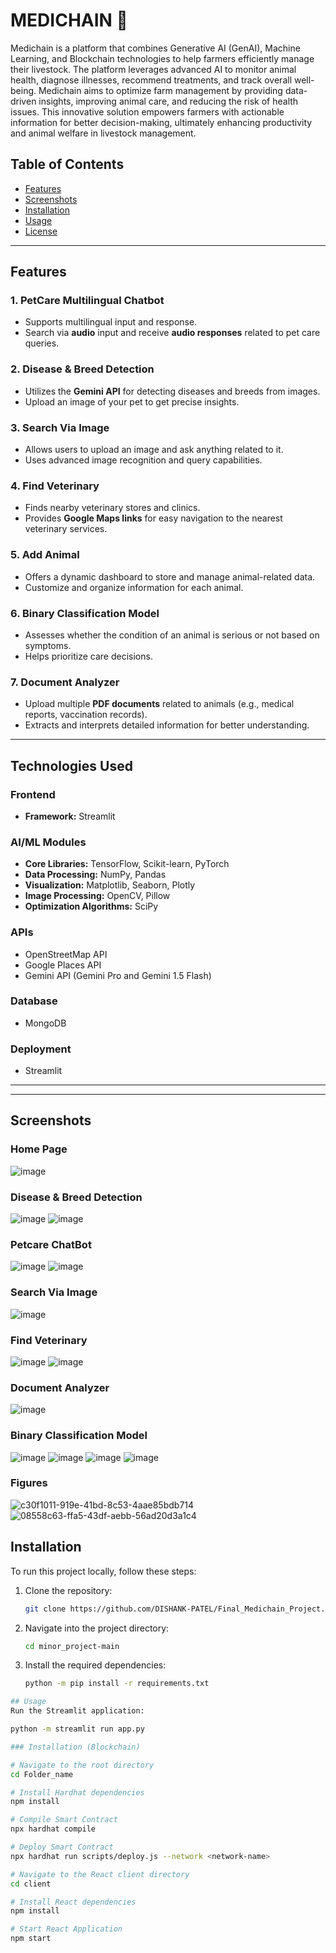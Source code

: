 # MEDICHAIN 🐾

Medichain is a platform that combines Generative AI (GenAI), Machine Learning, and Blockchain technologies to help farmers efficiently manage their livestock. The platform leverages advanced AI to monitor animal health, diagnose illnesses, recommend treatments, and track overall well-being. Medichain aims to optimize farm management by providing data-driven insights, improving animal care, and reducing the risk of health issues. This innovative solution empowers farmers with actionable information for better decision-making, ultimately enhancing productivity and animal welfare in livestock management.

## Table of Contents  
- [Features](#features)  
- [Screenshots](#screenshots)  
- [Installation](#installation)  
- [Usage](#usage)  
- [License](#license)  

---

## Features  

### 1. **PetCare Multilingual Chatbot**  
- Supports multilingual input and response.  
- Search via **audio** input and receive **audio responses** related to pet care queries.  

### 2. **Disease & Breed Detection**  
- Utilizes the **Gemini API** for detecting diseases and breeds from images.  
- Upload an image of your pet to get precise insights.  

### 3. **Search Via Image**  
- Allows users to upload an image and ask anything related to it.  
- Uses advanced image recognition and query capabilities.  

### 4. **Find Veterinary**  
- Finds nearby veterinary stores and clinics.  
- Provides **Google Maps links** for easy navigation to the nearest veterinary services.  

### 5. **Add Animal**  
- Offers a dynamic dashboard to store and manage animal-related data.  
- Customize and organize information for each animal.  

### 6. **Binary Classification Model**  
- Assesses whether the condition of an animal is serious or not based on symptoms.  
- Helps prioritize care decisions.  

### 7. **Document Analyzer**  
- Upload multiple **PDF documents** related to animals (e.g., medical reports, vaccination records).  
- Extracts and interprets detailed information for better understanding.  

---


## Technologies Used  

### **Frontend**  
- **Framework:** Streamlit  

### **AI/ML Modules**  
- **Core Libraries:** TensorFlow, Scikit-learn, PyTorch  
- **Data Processing:** NumPy, Pandas  
- **Visualization:** Matplotlib, Seaborn, Plotly  
- **Image Processing:** OpenCV, Pillow   
- **Optimization Algorithms:** SciPy 



### **APIs**  
- OpenStreetMap API  
- Google Places API  
- Gemini API (Gemini Pro and Gemini 1.5 Flash) 

### **Database**  
- MongoDB  

### **Deployment**  
- Streamlit  

--- 

---

## Screenshots


### Home Page

![image](https://github.com/user-attachments/assets/eea1cfb8-f752-48a9-b5ad-8ad4bde5614c)



### Disease & Breed Detection
![image](https://github.com/user-attachments/assets/1c78773d-841e-4625-a271-6b5d9f3b0b85)
![image](https://github.com/user-attachments/assets/4cad468d-e583-4d90-840e-576229647b3a)



### Petcare ChatBot
![image](https://github.com/user-attachments/assets/d6b95183-f7bc-4d42-b0b4-f960959c0ec2)
![image](https://github.com/user-attachments/assets/1c67b2e3-93a4-4f7f-90f9-10908f4fa72f)



### Search Via Image
![image](https://github.com/user-attachments/assets/bd66f870-457d-4602-b50b-b6ac386e4521)

### Find Veterinary
![image](https://github.com/user-attachments/assets/c8476e23-7d8d-47cd-ba29-e735195f52ab)
![image](https://github.com/user-attachments/assets/7500d0c2-66ab-4a58-82a6-bc6ea56654cc)

### Document Analyzer
![image](https://github.com/user-attachments/assets/bb31cbbc-3d20-4326-b2ee-62a7d072d01d)


### Binary Classification Model
![image](https://github.com/user-attachments/assets/389ade86-cf6e-4092-a530-2b78fae2ce9b)
![image](https://github.com/user-attachments/assets/c76f640f-728a-46be-904f-d3f2e8094629)
![image](https://github.com/user-attachments/assets/6fcd6f54-f5d1-42e3-b5bb-b300eeab8653)
![image](https://github.com/user-attachments/assets/22c52927-5a05-4f74-ac62-d780b12fc080)






### Figures

![c30f1011-919e-41bd-8c53-4aae85bdb714](https://github.com/user-attachments/assets/af2d77f3-8629-4c1b-8bf7-5e9b756c6054)
![08558c63-ffa5-43df-aebb-56ad20d3a1c4](https://github.com/user-attachments/assets/785d4200-ddd0-42e1-afd0-fb4c2abb77d7)


## Installation 

To run this project locally, follow these steps:

1. Clone the repository:
   ```bash  
   git clone https://github.com/DISHANK-PATEL/Final_Medichain_Project.git  
    ```
2. Navigate into the project directory:
    ```bash
    cd minor_project-main
    ```
3. Install the required dependencies:
    ```bash
    python -m pip install -r requirements.txt
    ```
```bash
## Usage
Run the Streamlit application:

python -m streamlit run app.py

### Installation (Blockchain)

# Navigate to the root directory
cd Folder_name

# Install Hardhat dependencies
npm install

# Compile Smart Contract
npx hardhat compile

# Deploy Smart Contract
npx hardhat run scripts/deploy.js --network <network-name>

# Navigate to the React client directory
cd client

# Install React dependencies
npm install

# Start React Application
npm start




